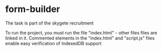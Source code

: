 # form-builder
The task is part of the skygete recruitment

To run the project, you must run the file "index.html" - other files files are linked in it.
Commented elements in the "index.html" and "script.js" files enable easy verification of IndexedDB support
